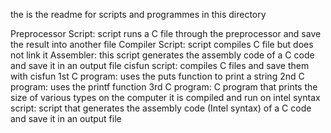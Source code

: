 the is the readme for scripts and programmes in this directory

Preprocessor Script: script runs a C file through the preprocessor and save the result into another file
Compiler Script: script compiles C file but does not link it
Assembler: this script generates the assembly code of a C code and save it in an output file
cisfun script: compiles C files and save them with cisfun
1st C program: uses the puts function to print a string
2nd C program: uses the printf function
3rd C program: C program that prints the size of various types on the computer it is compiled and run on
intel syntax script: script that generates the assembly code (Intel syntax) of a C code and save it in an output file
